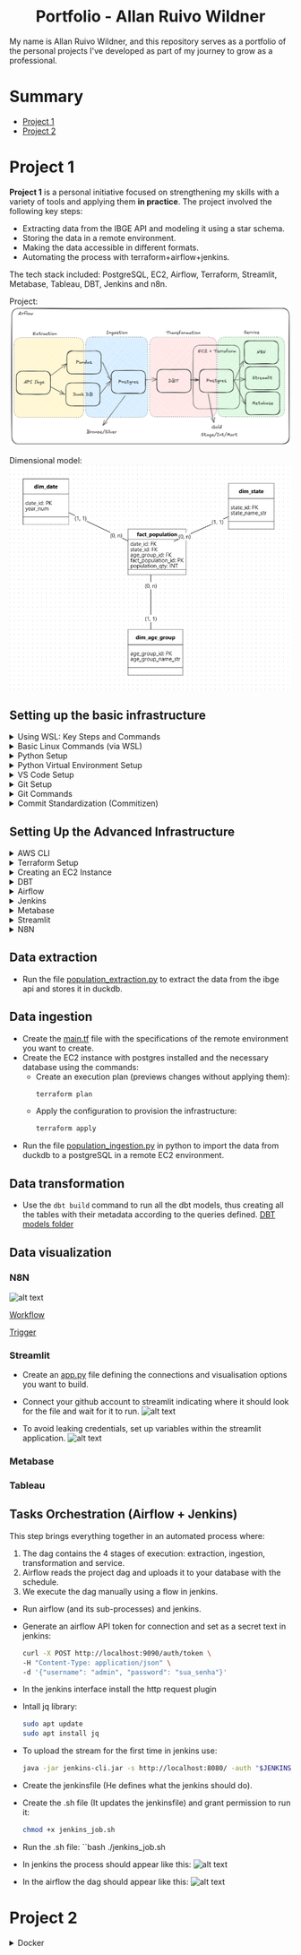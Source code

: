 <h1 align="center"> Portfolio - Allan Ruivo Wildner </h1>
My name is Allan Ruivo Wildner, and this repository serves as a portfolio of the personal projects I've developed as part of my journey to grow as a professional.

# Summary
- [Project 1](#project-1)
- [Project 2](#project-2)

# Project 1 

**Project 1** is a personal initiative focused on strengthening my skills with a variety of tools and applying them **in practice**. The project involved the following key steps:
- Extracting data from the IBGE API and modeling it using a star schema.
- Storing the data in a remote environment.
- Making the data accessible in different formats.
- Automating the process with terraform+airflow+jenkins.

The tech stack included: PostgreSQL, EC2, Airflow, Terraform, Streamlit, Metabase, Tableau, DBT, Jenkins and n8n.

Project:
![alt text](project1/doc/project1_structure.png)

Dimensional model:
![alt text](project1/doc/model.png)

## Setting up the basic infrastructure

<details>

<summary> Using WSL: Key Steps and Commands </summary>

**WSL** (Windows Subsystem for Linux) lets you run a full Linux environment directly on Windows without using a virtual machine or dual boot.

I chose to work with Linux to deepen my understanding of the operating system. However, I opted for WSL (Windows Subsystem for Linux) to maintain compatibility with essential tools like Tableau, which aren't supported on Linux.

Here’s a quick guide to setting up and managing **WSL (Windows Subsystem for Linux)**, along with some essential commands:

- `wsl --install` — Enables WSL on Windows.  
- `wsl --list --verbose` — Lists all installed Linux distributions with detailed info.  
- `wsl --list --online` — Shows available distributions you can install.  
- `wsl --install --distribution <distro>` — Installs a specific Linux distribution.  
- `wsl --unregister <distro>` — Uninstalls a distribution.  
- `wsl --set-default <distro>` — Sets the default distribution for WSL sessions.  
- `wsl --update` — Updates the WSL system.  
- `wsl --status` — Displays the current WSL configuration and status.  
- `wsl --help` — Opens the help menu with a list of all commands.  
- `df -h /` — Shows disk usage within the Linux environment.  
- `free -h` — Displays memory and swap usage.  
- `wsl --manage <distro> --resize <memory>` — Adjusts the memory limit for a distribution.  
- `wsl --shutdown` — Gracefully shuts down all running WSL instances.

</details>

<details>

<summary> Basic Linux Commands (via WSL) </summary>

**Linux** is a free, open-source operating system known for its stability, security, and use across servers, desktops, and embedded systems.

Here are some commonly used Linux commands for navigating and managing files and directories:

- `ls` — Lists directories and files in the current path.  
- `ls -a` — Shows hidden files and directories.  
- `cd <path>` — Navigates to the specified directory.  
- `mv <source> <destination>` — Moves or renames a file or directory.  
- `rm <file>` — Deletes a specific file.  
- `rm -rf <directory>` — Deletes a directory and its contents recursively.  
- `mkdir <directory>` — Creates a new directory.  
- `sudo` — Runs a command with superuser (admin) privileges.

</details>
<details>

<summary> Python Setup </summary>

**Python** is a versatile, high-level programming language known for its readability and wide range of applications.

- Download and install Python from the official website. 
  During installation, make sure to:
  - Run the installer as administrator.
  - Select the option to **add Python to the system PATH**.
- After installation, verify that Python is accessible from your WSL environment by running `python` or `python3`.  
  If the command is not recognized, add the Python installation path manually via **Windows Environment Variables**.

</details>
<details>

<summary> Python Virtual Environment Setup </summary>

A **Python virtual environment** is an isolated folder that lets you manage dependencies for a specific project without affecting others.

- Create a virtual environment in your project directory:
  ```bash
  python3 -m venv <env_name>
- Activate the environment:
  ```bash
  source <env_name>/bin/activate
- Deactivate the environment:
  ```bash
  deactivate
- Install dependencies from a requirements.txt file or directly via pip:
  ```bash
  pip install -r <path_to_requirements.txt>

</details>
<details>

<summary> VS Code Setup </summary>

**Visual Studio Code** (VS Code) is a lightweight, open-source code editor with built-in support for debugging, version control, and extensions across many programming languages.

- Install **Visual Studio Code** from the Microsoft Store.
- Launch VS Code and open a **WSL terminal**. Then run:
  ```bash
  code

</details>
<details>

<summary> Git Setup </summary>

**Git** is a free and open-source distributed version control system that allows developers to track changes in source code, collaborate on projects, and manage different versions of files efficiently and securely.

- Install Git (available via package manager or official site).
- Configure your GitHub credentials:
  ```bash
  git config --global user.name "<your_name>"
  git config --global user.email "<your_email>"
- In the directory you want to turn into a Git repository:
  ```bash
  git init -b <branch_name>
- Set up SSH authentication for GitHub: Go to GitHub → Settings → SSH and GPG Keys → click New SSH Key.
- On WSL/Linux, generate a new key:
  ```bash
  ssh-keygen -t ed25519 -C "your_email@example.com"
- (Press Enter three times to accept the defaults)
- Start the SSH agent:
  ```bash
  eval "$(ssh-agent -s)"
- Add the SSH private key to the agent:
  ```bash
  ssh-add ~/.ssh/id_ed25519
- To view and copy your public key:
  ```bash
  cat ~/.ssh/id_ed25519.pub
- Paste the copied key into GitHub when creating the new SSH Key.
- To clone an existing repository into VS Code:
  ```bash
  git clone <repository_url>

</details>
<details>

<summary> Git Commands </summary>

- `git status` — Checks the current status of your working directory and staging area.  
- `git add <file1> <file2> <fileN>` — Adds specific files to the staging area.  
- `git add -A` — Adds all changes (new, modified, deleted files) to the staging area.  
- `git commit -m "<message>"` — Commits staged changes with a message.  
- `git log` — Shows the commit history of the current branch.  
- `git log --all` — Displays the commit history across all branches.  
- `git branch` — Lists all local branches.  
- `git branch <new-branch>` — Creates a new branch.  
- `git checkout <branch>` — Switches to an existing branch.  
- `git checkout -b <branch>` — Creates and switches to a new branch.  
- `git merge <source-branch>` — Merges a branch into the current one.  
  > To cancel a merge in progress, use `git merge --abort`.  
- `git checkout <commit-hash>` — Navigates to a specific commit (detached HEAD).  
- `git push <remote> <branch>` — Sends local commits to a remote branch.  
- `git remote -v` — Lists the connected remote repositories.  
- `git remote add origin <url>` — Connects your local repo to a remote one.  
- `git push <remote> --delete <branch>` — Deletes a remote branch.  
- `git fetch` — Downloads changes from the remote repository without merging.  
- `git pull` — Fetches and merges changes from the remote repository into the current branch.  
- `git rebase <target-branch>` — Reapplies commits on top of another branch.  
- `git restore --staged <file1> <file2>` — Unstages files that were added with `git add`.

</details>
<details>

<summary> Commit Standardization (Commitizen) </summary>

To standardize commit messages, you can use the [**Commitizen**] library:

- Install Commitizen:
  ```bash
  pip install -U commitizen
- Use interactive commit formatting:
  ```bash
  cz commit

</details>

## Setting Up the Advanced Infrastructure

<details>

<summary> AWS CLI </summary>

The **AWS CLI (Command Line Interface)** is a tool that lets you manage and automate AWS services directly from your terminal using simple text commands.

- Install the AWS CLI:
  ```bash
  curl "https://awscli.amazonaws.com/awscli-exe-linux-x86_64.zip" -o "awscliv2.zip"
  unzip awscliv2.zip
  sudo ./aws/install
- In your AWS account, configure an IAM user with the necessary permissions.
- Set up Single Sign-On (SSO) in the terminal:
  ```bash
  aws configure sso
- Provide the following details when prompted:
- SSO session name (Recommended): <session_name>
- SSO start URL [None]: <IAM_start_URL>
- SSO region [None]: <AWS_region>
- SSO registration scopes [None]: sso:account:access
- Log in to your AWS session:
  ```bash
  aws sso login --profile default

</details>
<details>

<summary> Terraform Setup </summary>

**Terraform** is an open-source Infrastructure as Code (IaC) tool that allows you to provision, manage, and version cloud infrastructure using declarative configuration files.

- Install Terraform:
  ```bash
  sudo apt-get install terraform
- Initialize your Terraform project (downloads necessary providers and sets up the working directory):
  ```bash
  terraform init

</details>
<details>

<summary> Creating an EC2 Instance </summary>

**Amazon EC2 (Elastic Compute Cloud)** is a scalable virtual server service that allows you to run applications in the cloud. It's commonly used to host websites, run backend services, or test environments on-demand.

To deploy an EC2 instance using **Terraform**, refer to the [main.tf](project1/infra/) file in this repository, which defines all necessary infrastructure as code.

**Manual Steps (if needed):**

- Create an EC2 instance via the AWS Console, making sure to configure an **SSH key pair** during setup.  
- Configure **Security Group rules**, such as opening port 22 for SSH access.
- Connect to the EC2 instance (each AMI has a default username, such as `ec2-user`):
  ```bash
  ssh -i ~/.ssh/ec2-key.pem ec2-user@<ec2-public-dns>

<details>
</details>

<summary> Creating a PostgreSQL database inside EC2 </summary>

**PostgreSQL** is a free and open-source relational database management system known for its reliability, extensibility, and full compliance with SQL standards.


Adjustments necessary to enable remote access to your PostgreSQL instance on EC2:
- Enabled external listening Updated postgresql.conf by setting:
  listen_addresses = '*' (remove "#")
- Allowed external connections Edited pg_hba.conf to add:
  host all all 0.0.0.0/0 md5
- Restarted PostgreSQL Applied config changes by restarting the PostgreSQL service.
- Opened firewall access Ensured EC2's Security Group allows inbound traffic on port 5432 from your IP or all IPs (for testing).
- Verified PostgreSQL is running and listening externally Used netstat to confirm it's listening on 0.0.0.0:5432.
- Corrected credentials and connection IP Fixed host IP and confirmed that the database, user, and permissions were properly set.

- Install PostgreSQL:
  ```bash
  sudo apt update
  sudo apt install -y postgresql-14
- Check for an active cluster:
  ```bash
  pg_lsclusters
- Open postgreSQL (default database = postgres):
  ```bash
  psql -U user -d database
- Open postgreSQL:
  ```bash
  psql -U user -d database
- Create schema
  ```bash
  CREATE SCHEMA schema_name;
- Create database
  ```bash
  CREATE DATABASE my_bank -- Name of the database to be created.
     WITH OWNER = my_user -- Server user who will be the owner of the database.
          TEMPLATE = template1 -- Database that will be used as a template for creating the new database.
          ENCODING = ‘UTF8’ -- Type of encoding for the data that will be stored in the database.
          TABLESPACE = pg_default -- Tablespace where the database will be physically created.
          CONNECTION LIMIT = 100; -- Maximum number of simultaneous connections allowed in the database.
- Create table
  ```bash
  CREATE TABLE my_table -- Name of the table
  (
      <field1> <data type>, 
      <field2> <data type>, 
      <field3> <data type>
  );
- Create user
  ```bash
  CREATE ROLE my_user WITH LOGIN PASSWORD 'my_password' SUPERUSER CREATEDB CREATEROLE;
- `\h` - Help
- `\q` - Return
- `\l`- View databases
- `\dn` - View schemas
- `\dt` - view tables
- `exit` - Exit
- `\c database`- Enter database
- Delete table
  ```bash
  DROP TABLE nome_da_tabela;
- Checking configurations
   ```bash
  sudo nano /var/lib/pgsql/data/postgresql.conf
- Reload config file
  ```bash
  cd /tmp
  sudo -u postgres pg_ctl reload -D /var/lib/pgsql/data
- Checking host-base authentication
   ```bash
  sudo nano /var/lib/pgsql/data/pg_hba.conf
- Restarting postrgreSQL
  ```bash
  sudo systemctl restart postgresql
- See users
  ```bash
  \du



</details>
<details>

<summary> DBT </summary>

**dbt** (data build tool) is a command-line tool that enables data teams to transform, test, and document data in the warehouse using modular SQL and software engineering practices.

- Install DBT:
  ```bash
  pip install dbt-postgres
- Configure:
  ```bash
  dbt init
- Check configuration:
  ```bash
  dbt debug
- Editing profiles.yml (The profiles.yml file in dbt (data build tool) is a configuration file that stores the connection settings needed for dbt to access your data warehouse):
  ```bash
  cd ~/.dbt
  nano profiles.yml
- Run the models without tests (--select to select a specific model):
  ```bash
  dbt run
- Run all objects (--select to select a specific object):
  ```bash
  dbt build
- Test the models (--select to select a specific model):
  ```bash
  dbt test
- Import the seeds file to the database (--select to select a specific model):
  ```bash
  dbt seed
- Update dbt
  ```bash
  pip install --upgrade dbt-core


</details>
<details>

<summary> Airflow </summary>

**Apache Airflow** is an open-source platform used to programmatically author, schedule, and monitor workflows—especially data pipelines—by defining them as code using Python.

- Install Airflow with Celery Executor (version pinned with constraints):
  ```bash
  pip install "apache-airflow[celery]==3.0.2" --constraint "https://raw.githubusercontent.com/apache/airflow/constraints-3.0.2/constraints-3.9.txt"
- Start the Airflow API server (default port is 8080; use -p to specify another):
  ```bash
  airflow api-server -p 9090
- Access Airflow via the following URL: `localhost:9090`
- Install the Airflow + Jenkins integration provider:
  ```bash
  pip install apache-airflow-providers-jenkins
- Set the `SQL_ALCHEMY_CONN` to connect Airflow to a remote PostgreSQL (EC2):
  ```bash
  export AIRFLOW__DATABASE__SQL_ALCHEMY_CONN=postgresql+psycopg2://airflow:sua_senha_segura@<ip-da-ec2>:5432/airflow
- nstall the async PostgreSQL client library:
  ```bash
  pip install asyncpg
- pip install apache-airflow[cncf.kubernetes]
  ```bash
  pip install apache-airflow[cncf.kubernetes]
- Redirect Airflow to your custom DAGs folder:
  ```bash
  export AIRFLOW__CORE__DAGS_FOLDER=/caminho/completo/para/sua/pasta/dags
- Disable DAG filename filtering (allows DAGs without "dag"/"airflow" in the filename):
  ```bash
  export AIRFLOW__CORE__DAG_DISCOVERY_SAFE_MODE=False
- Prevent Airflow from loading example DAGs on startup:
  ```bash
  export AIRFLOW__CORE__LOAD_EXAMPLES=False
- `echo $VARIABLE_NAME`Use this command to check the value of an environment variable.
- If the Airflow UI fails to load, install this dependency:
  ```bash
  pip install flask-appbuilder
- Airflow requires several parallel processes — run them after the API server:
  - DAG Processor:
  ```bash
  airflow dag-processor
  ```
  - Scheduler:
  ```bash
  airflow scheduler
  ```
  - Dag Trigger:
  ```bash
  airflow triggerer
  ```
  - Airflow worker:
  ```bash
  airflow celery worker
  ```
  - To kill a running process if needed (replace <process> with the name or pattern):
  ```bash
  pkill -f <"process">
  ```
  - If a port is already in use, find and release it:
  ```bash
  `lsof -i :<port>`
  `kill -9 <pid>`
  ``` 
- `airflow dags list` use to list all discovered DAGs.
- `airflow dags unpause <dag>` to unpause (activate) a specific DAG.
- Python script to verify DAG imports manually:
  ```bash
  from airflow.models import DagBag
  dagbag = DagBag()
  dagbag.dags.keys()
  dagbag.import_errors
  ```

</details>
<details>
<summary> Jenkins </summary>

**Jenkins** is an open-source automation server that helps developers build, test, and deploy their software continuously. In this project, we will only use jenkins to perform a manual execution of the airflow dags.

- Create the keyrings folder (for secure APT keys):
  ```bash
  sudo mkdir -p /etc/apt/keyrings
- Updating system packages:
  ```bash
  sudo apt update && sudo apt upgrade
- Install Java (required by Jenkins):
  ```bash
  sudo apt install openjdk-17-jdk
- Configurate Jenkins repository key:
  ```bash
  curl -fsSL https://pkg.jenkins.io/debian/jenkins.io-2023.key | gpg --dearmor | sudo tee /etc/apt/keyrings/jenkins.gpg > /dev/null
- Dowload and register the Jenkins repository:
  ```bash
  echo "deb [signed-by=/etc/apt/keyrings/jenkins.gpg] https://pkg.jenkins.io/debian binary/" | sudo tee /etc/apt/sources.list.d/jenkins.list > /dev/null
- Update APT sources and install Jenkins:
  ```bash
  sudo apt update
  sudo apt install jenkins
- Start Jenkins to run at boot:
  ```bash
  sudo systemctl start jenkins
- Access Jenkins using your browser at: http://localhost:8080
- Check the initial admin password (required for first login):
  sudo cat /var/lib/jenkins/secrets/initialAdminPassword
- Dowload the Jenkins CLI:
  wget http://localhost:8080/jnlpJars/jenkins-cli.jar
- Test the CLI connection and list available commands:
  java -jar jenkins-cli.jar -s http://localhost:8080/ help

</details>
<details>

<summary> Metabase </summary>

</details>
<details>

<summary> Streamlit </summary>

**Streamlit** is an open-source Python framework that allows you to quickly build and share interactive web apps for data science and machine learning projects using simple Python scripts.

- Install streamlit
  ```bash
  pip install streamlit psycopg2-binary plotly

</details>
<details>

<summary> N8N </summary>

**N8N** is an open-source workflow automation tool that lets you connect apps, services, and custom logic to automate tasks and data flows—without needing to write full applications.

- Installing NodeJS
  ```bash
  sudo apt install nodejs
- Installing NPM
  ```bash
  sudo apt install npm
- Installing N8N
  ```bash
  npm install n8n -g
- Opening N8N
  ```bash
  n8n

</details>

## Data extraction

- Run the file [population_extraction.py](project1/pipeline/1.extraction/population_extraction.py) to extract the data from the ibge api and stores it in duckdb.

## Data ingestion

- Create the [main.tf](project1/infra/main.tf) file with the specifications of the remote environment you want to create.
- Create the EC2 instance with postgres installed and the necessary database using the commands:
  - Create an execution plan (previews changes without applying them):
    ```bash
    terraform plan
    ```
  - Apply the configuration to provision the infrastructure:
    ```bash
    terraform apply
    ```
- Run the file [population_ingestion.py](project1/pipeline/2.ingestion/population_ingestion.py) in python to import the data from duckdb to a postgreSQL in a remote EC2 environment.

## Data transformation

- Use the `dbt build` command to run all the dbt models, thus creating all the tables with their metadata according to the queries defined.
[DBT models folder](project1/pipeline/3.transformation/dbt_project1/models/)

## Data visualization

### N8N

![alt text](project1/doc/n8n.png)

[Workflow](project1/pipeline/3.transformation/n8n/n8n_workflow.json)

[Trigger](project1/pipeline/3.transformation/n8n/n8n_request.py)

### Streamlit

- Create an [app.py](project1/pipeline/4.service/streamlit/app.py) file defining the connections and visualisation options you want to build.
- Connect your github account to streamlit indicating where it should look for the file and wait for it to run.
![alt text](project1/doc/streamlit.png)

- To avoid leaking credentials, set up variables within the streamlit application.
![alt text](project1/doc/streamlit_secrets.png)

### Metabase

### Tableau 

## Tasks Orchestration (Airflow + Jenkins)

This step brings everything together in an automated process where:
1. The dag contains the 4 stages of execution: extraction, ingestion, transformation and service.
2. Airflow reads the project dag and uploads it to your database with the schedule.
3. We execute the dag manually using a flow in jenkins.

- Run airflow (and its sub-processes) and jenkins.
- Generate an airflow API token for connection and set as a secret text in jenkins:
  ```bash
  curl -X POST http://localhost:9090/auth/token \
  -H "Content-Type: application/json" \
  -d '{"username": "admin", "password": "sua_senha"}'
  ```
- In the jenkins interface install the http request plugin
- Intall jq library:
  ```bash
  sudo apt update
  sudo apt install jq
- To upload the stream for the first time in jenkins use:
  ```bash
  java -jar jenkins-cli.jar -s http://localhost:8080/ -auth "$JENKINS_USER:$JENKINS_TOKEN" build pipeline_airflow_ibge
- Create the jenkinsfile (He defines what the jenkins should do).
- Create the .sh file (It updates the jenkinsfile) and grant permission to run it:
  ```bash
  chmod +x jenkins_job.sh
- Run the .sh file:
  ``bash
  ./jenkins_job.sh

- In jenkins the process should appear like this:
![alt text](project1/doc/jenkins.png)

- In the airflow the dag should appear like this:
![alt text](project1/doc/airflow.png)

# Project 2

<details>

<summary> Docker </summary>
Installing docker
- Instalando utilitarios do gerenciador de pacotes do linux
sudo apt update && sudo apt install -y software-properties-common
- Atualizando o apt e todos os pacotes
sudo apt upgrade -y
- Instalando o docker
sudo apt install -y docker.io
- Iniciando o docker
sudo systemctl start docker
- Para que o docker inicie junto com o sistema
sudo systemctl enable docker

</details>
